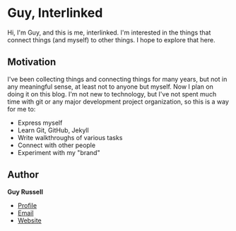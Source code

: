 # Guy, Interlinked

Hi, I'm Guy, and this is me, interlinked. I'm interested in the things that connect things (and myself) to other things. I hope to explore that here.

## Motivation

I've been collecting things and connecting things for many years, but not in any meaningful sense, at least not to anyone but myself. Now I plan on doing it on this blog. I'm not new to technology, but I've not spent much time with git or any major development project organization, so this is a way for me to:
- Express myself
- Learn Git, GitHub, Jekyll
- Write walkthroughs of various tasks
- Connect with other people
- Experiment with my "brand"

## Author

**Guy Russell**

- [Profile](https://github.com/guyinterlinked)
- [Email](mailto:guy@guyinterlinked.com)
- [Website](https://guyinterlinked.com)